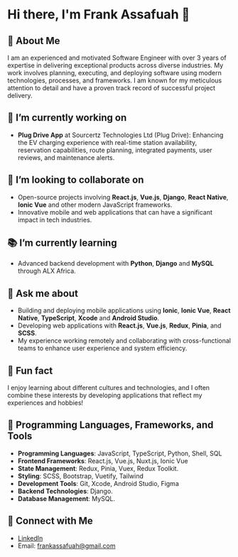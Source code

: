 
# Hi there, I'm Frank Assafuah 👋

## 🚀 About Me
I am an experienced and motivated Software Engineer with over 3 years of expertise in delivering exceptional products across diverse industries. My work involves planning, executing, and deploying software using modern technologies, processes, and frameworks. I am known for my meticulous attention to detail and have a proven track record of successful project delivery.

## 💼 I’m currently working on
- **Plug Drive App** at Sourcertz Technologies Ltd (Plug Drive): Enhancing the EV charging experience with real-time station availability, reservation capabilities, route planning, integrated payments, user reviews, and maintenance alerts.

## 🤝 I’m looking to collaborate on
- Open-source projects involving **React.js**, **Vue.js**, **Django**, **React Native**, **Ionic Vue** and other modern JavaScript frameworks.
- Innovative mobile and web applications that can have a significant impact in tech industries.

## 📚 I’m currently learning
- Advanced backend development with **Python**, **Django** and **MySQL** through ALX Africa.

## 💬 Ask me about
- Building and deploying mobile applications using  **Ionic**, **Ionic Vue**, **React Native**, **TypeScript**, **Xcode** and **Android Studio**.
- Developing web applications with **React.js**, **Vue.js**, **Redux**, **Pinia**, and **SCSS**.
- My experience working remotely and collaborating with cross-functional teams to enhance user experience and system efficiency.

## 🌟 Fun fact
I enjoy learning about different cultures and technologies, and I often combine these interests by developing applications that reflect my experiences and hobbies!

## 🔧 Programming Languages, Frameworks, and Tools
- **Programming Languages**: JavaScript, TypeScript, Python, Shell, SQL
- **Frontend Frameworks**: React.js, Vue.js, Nuxt.js, Ionic Vue
- **State Management**: Redux, Pinia, Vuex, Redux Toolkit.
- **Styling**: SCSS, Bootstrap, Vuetify, Tailwind
- **Development Tools**: Git, Xcode, Android Studio, Figma
- **Backend Technologies**: Django.
- **Database Management**: MySQL.

## 🔗 Connect with Me
- [LinkedIn](https://www.linkedin.com/in/frank-assafuah)
- Email: [frankassafuah@gmail.com](mailto:frankassafuah@gmail.com)

```
